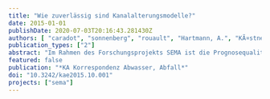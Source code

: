 ```yaml
---
title: "Wie zuverlässig sind Kanalalterungsmodelle?"
date: 2015-01-01
publishDate: 2020-07-03T20:16:43.281430Z
authors: [ "caradot", "sonnenberg", "rouault", "Hartmann, A.", "KÃ¤stner, A.", "Kropp, I.", "Ringe, A.", "Timm, M.", "Mesek, C." ]
publication_types: ["2"]
abstract: "Im Rahmen des Forschungsprojekts SEMA ist die Prognosequalität eines Alterungsmodells anhand der TV-Inspektionsdaten der Stadt Braunschweig geprüft worden. Die Qualität der Prognose wurde auf der Grundlage einer Probe von 35.826 Inspektionen bewertet. Die Inspektionen wurden mittels eines substanzbasierten Modells klassifiziert. In einem zweiten Schritt wurde das statistische Modell KANEW-Z angewandt, um die Kanalalterung zu simulieren. Der Vergleich der Inspektions- mit den Simulationsergebnissen zeigt, dass das Modell in der Lage ist, die Zustandsverteilung des Systems ziemlich genau wiederzugeben. Die Ergebnisse sind auch ermutigend auf individueller Haltungsebene. Im Allgemeinen zeigt das Alterungsmodell viel bessere Ergebnisse als ein einfaches lineares Alterungsmodell. Schlussfolgernd unterstreichen die Ergebnisse das Interesse und den potentiellen Nutzen der Anwendung von Alterungsmodellen zur Unterstützung von Asset-Management-Strategien."
featured: false
publication: "*KA Korrespondenz Abwasser, Abfall*"
doi: "10.3242/kae2015.10.001"
projects: ["sema"]
---
```


